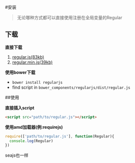 
#安装

>无论哪种方式都可以直接使用注册在全局变量的Regular

## 下载

__直接下载__


1. [regular.js(83kb)](https://rawgit.com/regularjs/regular/master/dist/regular.js)
2. [regular.min.js(39kb)](https://rawgit.com/regularjs/regular/master/dist/regular.min.js)


__使用bower下载__

* `bower install regularjs`
* find script in `bower_components/regularjs/dist/regular.js`



##使用

__直接插入script__

```html
<script src="path/to/regular.js"></script>
```


__使用amd加载器(例:requirejs)__

```javascript
require(['path/to/regular.js'], function(Regular){
  console.log(Regular) 
})
```
seajs也一样





